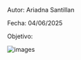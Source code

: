 Autor: Ariadna Santillan

Fecha: 04/06/2025

Objetivo:

![images](https://github.com/user-attachments/assets/040e3fb2-31ae-4731-ab7d-f80985b08129)
